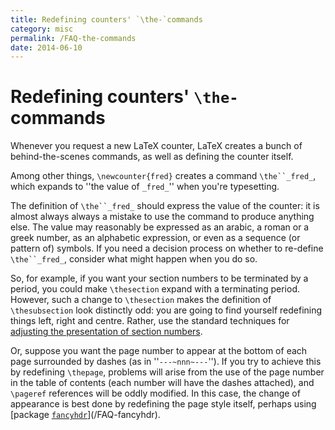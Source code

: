 ```yaml
---
title: Redefining counters' `\the-`commands
category: misc
permalink: /FAQ-the-commands
date: 2014-06-10
---
```


# Redefining counters' `\the-`commands

Whenever you request a new LaTeX counter, LaTeX creates a bunch
of behind-the-scenes commands, as well as defining the counter
itself.

Among other things, `\newcounter{fred}` creates a command
`\the``_fred_`, which expands to
''the value of `_fred_`'' when you're typesetting.

The definition of `\the``_fred_` should express the
value of the counter: it is almost always always a mistake to use the
command to produce anything else.  The value may reasonably be
expressed as an arabic, a roman or a greek number, as an alphabetic
expression, or even as a sequence (or pattern of) symbols.  If you
need a decision process on whether to re-define
`\the``_fred_`, consider what might happen when you do
so.

So, for example, if you want your section numbers to be terminated by
a period, you could make `\thesection` expand with a terminating
period.  However, such a change to `\thesection` makes the
definition of `\thesubsection` look distinctly odd: you are going to
find yourself redefining things left, right and centre.  Rather, use
the standard techniques for 
[adjusting the presentation of section numbers](/FAQ-seccntfmt). 

Or, suppose you want the page number to appear at the bottom of each
page surrounded by dashes (as in ''`---~nnn~---`'').
If you try to achieve this by redefining `\thepage`, problems will
arise from the use of the page number in the table of contents (each
number will have the dashes attached), and `\pageref` references
will be oddly modified.  In this case, the change of appearance is
best done by redefining the page style itself, perhaps using
[package [`fancyhdr`](https://ctan.org/pkg/fancyhdr)](/FAQ-fancyhdr).

